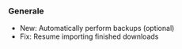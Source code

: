 ### Generale
- New: Automatically perform backups (optional)
- Fix: Resume importing finished downloads
